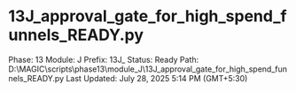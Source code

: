 # 13J_approval_gate_for_high_spend_funnels_READY.py

Phase: 13
Module: J
Prefix: 13J_
Status: Ready
Path: D:\MAGIC\scripts\phase13\module_J\13J_approval_gate_for_high_spend_funnels_READY.py
Last Updated: July 28, 2025 5:14 PM (GMT+5:30)